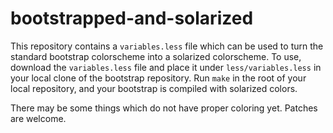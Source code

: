 bootstrapped-and-solarized
==========================

This repository contains a `variables.less` file which can be used to turn the standard bootstrap colorscheme into a solarized colorscheme.
To use, download the `variables.less` file and place it under `less/variables.less` in your local clone of the bootstrap repository.
Run `make` in the root of your local repository, and your bootstrap is compiled with solarized colors.

There may be some things which do not have proper coloring yet. Patches are welcome.
